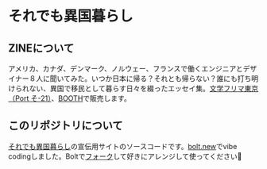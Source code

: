 # それでも異国暮らし

## ZINEについて

アメリカ、カナダ、デンマーク、ノルウェー、フランスで働くエンジニアとデザイナー８人に聞いてみた。いつか日本に帰る？それとも帰らない？誰にも打ち明けられない、異国で移民として暮らす日々を綴ったエッセイ集。[文学フリマ東京（Port そ-21）](https://c.bunfree.net/c/tokyo40/4F/%E3%81%9D/21)、[BOOTH](https://ykmsd.booth.pm/)で販売します。

## このリポジトリについて

[それでも異国暮らし](https://soredemoikokugurashi.com/)の宣伝用サイトのソースコードです。[bolt.new](https://bolt.new)でvibe codingしました。Boltで[フォーク](https://bolt.new/~/github.com/ykmsd/soredemoikokugurashi)して好きにアレンジして使ってください🫶